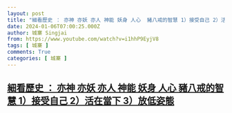 ```yaml
---
layout: post
title: "細看歷史 ： 亦神 亦妖 亦人 神能 妖身 人心  豬八戒的智慧 1）接受自己 2）活在當下 3）放低姿態"
date: 2024-01-06T07:00:25.000Z
author: 城寨 Singjai
from: https://www.youtube.com/watch?v=i1hhP9EyjV8
tags: [ 城寨 ]
comments: True
categories: [ 城寨 ]
---
```

<!--1704524425000-->
[細看歷史 ： 亦神 亦妖 亦人 神能 妖身 人心  豬八戒的智慧 1）接受自己 2）活在當下 3）放低姿態](https://www.youtube.com/watch?v=i1hhP9EyjV8)
------

<div>

</div>
